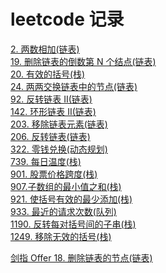 # leetcode 记录
[2. 两数相加(链表)](https://github.com/kricn/web-notes/blob/master/dataStructureAndAlgorithm/leetcode/2.%20%E4%B8%A4%E6%95%B0%E7%9B%B8%E5%8A%A0.md)\
[19. 删除链表的倒数第 N 个结点(链表)](https://github.com/kricn/web-notes/blob/master/dataStructureAndAlgorithm/leetcode/19.%20%E5%88%A0%E9%99%A4%E9%93%BE%E8%A1%A8%E7%9A%84%E5%80%92%E6%95%B0%E7%AC%AC%20N%20%E4%B8%AA%E7%BB%93%E7%82%B9.md)\
[20. 有效的括号(栈)](https://github.com/kricn/web-notes/blob/master/dataStructureAndAlgorithm/leetcode/20.%20%E6%9C%89%E6%95%88%E7%9A%84%E6%8B%AC%E5%8F%B7.md)\
[24. 两两交换链表中的节点(链表)](https://github.com/kricn/web-notes/blob/master/dataStructureAndAlgorithm/leetcode/24.%20%E4%B8%A4%E4%B8%A4%E4%BA%A4%E6%8D%A2%E9%93%BE%E8%A1%A8%E4%B8%AD%E7%9A%84%E8%8A%82%E7%82%B9.md)\
[92. 反转链表 II(链表)](https://github.com/kricn/web-notes/blob/master/dataStructureAndAlgorithm/leetcode/92.%20%E5%8F%8D%E8%BD%AC%E9%93%BE%E8%A1%A8%20II.md)\
[142. 环形链表 II(链表)](https://github.com/kricn/web-notes/blob/master/dataStructureAndAlgorithm/leetcode/142.%20%E7%8E%AF%E5%BD%A2%E9%93%BE%E8%A1%A8%20II.md)\
[203. 移除链表元素(链表)](https://github.com/kricn/web-notes/blob/master/dataStructureAndAlgorithm/leetcode/203.%20%E7%A7%BB%E9%99%A4%E9%93%BE%E8%A1%A8%E5%85%83%E7%B4%A0.md)\
[206. 反转链表(链表)](https://github.com/kricn/web-notes/blob/master/dataStructureAndAlgorithm/leetcode/206.%20%E5%8F%8D%E8%BD%AC%E9%93%BE%E8%A1%A8.md)\
[322. 零钱兑换(动态规划)](https://github.com/kricn/web-notes/blob/master/dataStructureAndAlgorithm/leetcode/322.%20%E9%9B%B6%E9%92%B1%E5%85%91%E6%8D%A2.md)\
[739. 每日温度(栈)](https://github.com/kricn/web-notes/blob/master/dataStructureAndAlgorithm/leetcode/739.%20%E6%AF%8F%E6%97%A5%E6%B8%A9%E5%BA%A6.md)\
[901. 股票价格跨度(栈)](https://github.com/kricn/web-notes/blob/master/dataStructureAndAlgorithm/leetcode/901.%20%E8%82%A1%E7%A5%A8%E4%BB%B7%E6%A0%BC%E8%B7%A8%E5%BA%A6.md)\
[907.子数组的最小值之和(栈)](https://github.com/kricn/web-notes/blob/master/dataStructureAndAlgorithm/leetcode/907.%E5%AD%90%E6%95%B0%E7%BB%84%E7%9A%84%E6%9C%80%E5%B0%8F%E5%80%BC%E4%B9%8B%E5%92%8C.md)\
[921. 使括号有效的最少添加(栈)](https://github.com/kricn/web-notes/blob/master/dataStructureAndAlgorithm/leetcode/921.%20%E4%BD%BF%E6%8B%AC%E5%8F%B7%E6%9C%89%E6%95%88%E7%9A%84%E6%9C%80%E5%B0%91%E6%B7%BB%E5%8A%A0.md)\
[933. 最近的请求次数(队列)](https://github.com/kricn/web-notes/blob/master/dataStructureAndAlgorithm/leetcode/933.%20%E6%9C%80%E8%BF%91%E7%9A%84%E8%AF%B7%E6%B1%82%E6%AC%A1%E6%95%B0.md)\
[1190. 反转每对括号间的子串(栈)](https://github.com/kricn/web-notes/blob/master/dataStructureAndAlgorithm/leetcode/1190.%20%E5%8F%8D%E8%BD%AC%E6%AF%8F%E5%AF%B9%E6%8B%AC%E5%8F%B7%E9%97%B4%E7%9A%84%E5%AD%90%E4%B8%B2.md)\
[1249. 移除无效的括号(栈)](https://github.com/kricn/web-notes/blob/master/dataStructureAndAlgorithm/leetcode/1249.%20%E7%A7%BB%E9%99%A4%E6%97%A0%E6%95%88%E7%9A%84%E6%8B%AC%E5%8F%B7.md)

[剑指 Offer 18. 删除链表的节点(链表)](https://github.com/kricn/web-notes/blob/master/dataStructureAndAlgorithm/leetcode/%E5%89%91%E6%8C%87%20Offer%2018.%20%E5%88%A0%E9%99%A4%E9%93%BE%E8%A1%A8%E7%9A%84%E8%8A%82%E7%82%B9.md)
